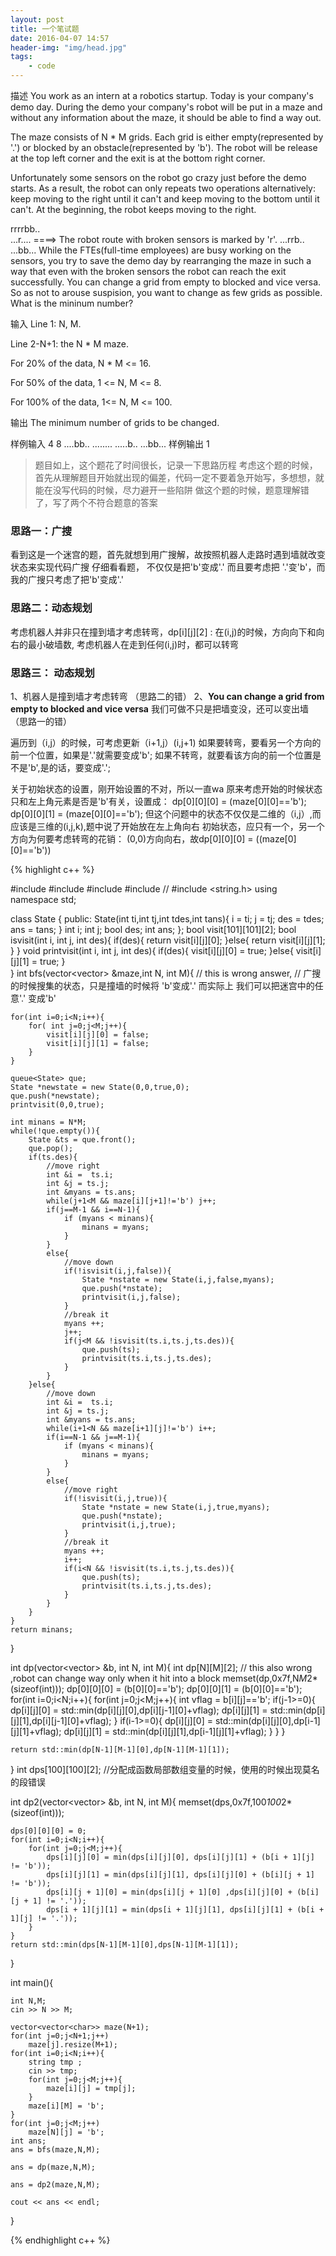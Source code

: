 ```yaml
---
layout: post
title: 一个笔试题
date: 2016-04-07 14:57
header-img: "img/head.jpg"
tags:
    - code
---
```


描述
You work as an intern at a robotics startup. Today is your company's demo day. During the demo your company's robot will be put in a maze and without any information about the maze, it should be able to find a way out.

The maze consists of N * M grids. Each grid is either empty(represented by '.') or blocked by an obstacle(represented by 'b'). The robot will be release at the top left corner and the exit is at the bottom right corner.

Unfortunately some sensors on the robot go crazy just before the demo starts. As a result, the robot can only repeats two operations alternatively: keep moving to the right until it can't and keep moving to the bottom until it can't. At the beginning, the robot keeps moving to the right.

rrrrbb..            
...r....     ====> The robot route with broken sensors is marked by 'r'. 
...rrb..
...bb...
While the FTEs(full-time employees) are busy working on the sensors, you try to save the demo day by rearranging the maze in such a way that even with the broken sensors the robot can reach the exit successfully. You can change a grid from empty to blocked and vice versa. So as not to arouse suspision, you want to change as few grids as possible. What is the mininum number?

输入
Line 1: N, M.

Line 2-N+1: the N * M maze.



For 20% of the data, N * M <= 16.

For 50% of the data, 1 <= N, M <= 8.

For 100% of the data, 1<= N, M <= 100.

输出
The minimum number of grids to be changed.

样例输入
4 8
....bb..
........
.....b..
...bb...
样例输出
1

> 题目如上，这个题花了时间很长，记录一下思路历程
> 考虑这个题的时候，首先从理解题目开始就出现的偏差，代码一定不要着急开始写，多想想，就能在没写代码的时候，尽力避开一些陷阱
> 做这个题的时候，题意理解错了，写了两个不符合题意的答案

### 思路一：广搜

看到这是一个迷宫的题，首先就想到用广搜解，故按照机器人走路时遇到墙就改变状态来实现代码广搜
仔细看看题， 不仅仅是把'b'变成'.' 而且要考虑把
'.'变'b'，而我的广搜只考虑了把'b'变成'.'

### 思路二：动态规划

考虑机器人并非只在撞到墙才考虑转弯，dp[i][j][2] : 在(i,j)的时候，方向向下和向右的最小破墙数,
考虑机器人在走到任何(i,j)时，都可以转弯

### 思路三： 动态规划

1、机器人是撞到墙才考虑转弯 （思路二的错）
2、**You can change a grid from empty to blocked and vice versa** 我们可做不只是把墙变没，还可以变出墙 （思路一的错）

遍历到（i,j）的时候，可考虑更新（i+1,j）(i,j+1)
如果要转弯，要看另一个方向的前一个位置，如果是'.'就需要变成'b';
如果不转弯，就要看该方向的前一个位置是不是'b',是的话，要变成'.';

关于初始状态的设置，刚开始设置的不对，所以一直wa
原来考虑开始的时候状态只和左上角元素是否是'b'有关，设置成：
	dp[0][0][0] = (maze[0][0]=='b');
	dp[0][0][1] = (maze[0][0]=='b');
但这个问题中的状态不仅仅是二维的（i,j）,而应该是三维的(i,j,k),题中说了开始放在左上角向右
初始状态，应只有一个，另一个方向为何要考虑转弯的花销：
	(0,0)方向向右，故dp[0][0][0] = ((maze[0][0]=='b'))

{% highlight c++ %}

#include <iostream>
#include <vector>
#include <queue>
#include <string>
// #include <string.h>
using namespace std;

class State
 {
 public:
 	State(int ti,int tj,int tdes,int tans){
 		i = ti;
 		j = tj;
 		des = tdes;
 		ans = tans;
 	}
	 int i;
	 int j;
	 bool des;
	 int ans;
 };
bool visit[101][101][2];
bool isvisit(int i, int j, int des){
	if(des){
		return visit[i][j][0];
	}else{
		return visit[i][j][1];
	}
}
void printvisit(int i, int j, int des){
	if(des){
		visit[i][j][0] = true;
	}else{
		visit[i][j][1] = true;
	}	
}
int bfs(vector<vector<char>> &maze,int N, int M){
	// this is wrong answer, 
	// 广搜的时候搜集的状态，只是撞墙的时候将 'b'变成'.' 而实际上 我们可以把迷宫中的任意'.' 变成'b'

	for(int i=0;i<N;i++){
		for( int j=0;j<M;j++){
			visit[i][j][0] = false;
			visit[i][j][1] = false;
		}
	}

	queue<State> que;
	State *newstate = new State(0,0,true,0);
	que.push(*newstate);
	printvisit(0,0,true);

	int minans = N*M;
	while(!que.empty()){
		State &ts = que.front();
		que.pop();
		if(ts.des){
			//move right
			int &i =  ts.i;
			int &j = ts.j;
			int &myans = ts.ans;
			while(j+1<M && maze[i][j+1]!='b') j++;
			if(j==M-1 && i==N-1){
				if (myans < minans){
					minans = myans;
				}
			}
			else{
				//move down
				if(!isvisit(i,j,false)){
					State *nstate = new State(i,j,false,myans);
					que.push(*nstate);
					printvisit(i,j,false);
				}
				//break it
				myans ++;
				j++;
				if(j<M && !isvisit(ts.i,ts.j,ts.des)){
					que.push(ts);
					printvisit(ts.i,ts.j,ts.des);
				}
			}
		}else{
			//move down
			int &i =  ts.i;
			int &j = ts.j;
			int &myans = ts.ans;
			while(i+1<N && maze[i+1][j]!='b') i++;
			if(i==N-1 && j==M-1){
				if (myans < minans){
					minans = myans;
				}
			}
			else{
				//move right
				if(!isvisit(i,j,true)){
					State *nstate = new State(i,j,true,myans);
					que.push(*nstate);
					printvisit(i,j,true);
				}
				//break it
				myans ++;
				i++;
				if(i<N && !isvisit(ts.i,ts.j,ts.des)){
					que.push(ts);
					printvisit(ts.i,ts.j,ts.des);
				}
			}
		}
	}
	return minans;
}

int dp(vector<vector<char>> &b, int N, int M){
	int dp[N][M][2];
	// this also wrong ,robot can change way only when it hit into a block
	memset(dp,0x7f,N*M*2*(sizeof(int)));
	dp[0][0][0] = (b[0][0]=='b');
	dp[0][0][1] = (b[0][0]=='b');
	for(int i=0;i<N;i++){
		for(int j=0;j<M;j++){
			int vflag = b[i][j]=='b';
			if(j-1>=0){
				dp[i][j][0] = std::min(dp[i][j][0],dp[i][j-1][0]+vflag);
				dp[i][j][1] = std::min(dp[i][j][1],dp[i][j-1][0]+vflag);
			}
			if(i-1>=0){
				dp[i][j][0] = std::min(dp[i][j][0],dp[i-1][j][1]+vflag);
				dp[i][j][1] = std::min(dp[i][j][1],dp[i-1][j][1]+vflag);
			}
		}
	}

	return std::min(dp[N-1][M-1][0],dp[N-1][M-1][1]);
}
int dps[100][100][2]; //分配成函数局部数组变量的时候，使用的时候出现莫名的段错误

int dp2(vector<vector<char>> &b, int N, int M){
    memset(dps,0x7f,100*100*2*(sizeof(int)));

    dps[0][0][0] = 0;
    for(int i=0;i<N;i++){
        for(int j=0;j<M;j++){
            dps[i][j][0] = min(dps[i][j][0], dps[i][j][1] + (b[i + 1][j] != 'b'));
            dps[i][j][1] = min(dps[i][j][1], dps[i][j][0] + (b[i][j + 1] != 'b'));
            dps[i][j + 1][0] = min(dps[i][j + 1][0] ,dps[i][j][0] + (b[i][j + 1] != '.'));
            dps[i + 1][j][1] = min(dps[i + 1][j][1], dps[i][j][1] + (b[i + 1][j] != '.'));
        }
    }
    return std::min(dps[N-1][M-1][0],dps[N-1][M-1][1]);
}

int main(){

	int N,M;
	cin >> N >> M;

	vector<vector<char>> maze(N+1);
	for(int j=0;j<N+1;j++)
		maze[j].resize(M+1);
	for(int i=0;i<N;i++){
		string tmp ;
		cin >> tmp;
		for(int j=0;j<M;j++){
			maze[i][j] = tmp[j];
		}
		maze[i][M] = 'b';
	}
	for(int j=0;j<M;j++)
		maze[N][j] = 'b';
	int ans;
	ans = bfs(maze,N,M);

	ans = dp(maze,N,M);

	ans = dp2(maze,N,M);

	cout << ans << endl;

}

{% endhighlight c++ %}
